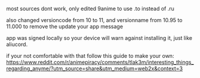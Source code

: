 
most sources dont work, only edited 9anime to use .to instead of .ru

also changed versioncode from 10 to 11, and versionname from 10.95 to 11.000 to remove the update your app message

app was signed locally so your device will warn against installing it, just like aliucord.

if your not comfortable with that follow this guide to make your own: https://www.reddit.com/r/animepiracy/comments/tlak3m/interesting_things_regarding_anyme/?utm_source=share&utm_medium=web2x&context=3
